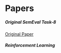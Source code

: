 # Papers 

##### Original SemEval Task-8

[Original Paper](./../paper/00-origin-paper.pdf)

##### Reinforcement Learning

